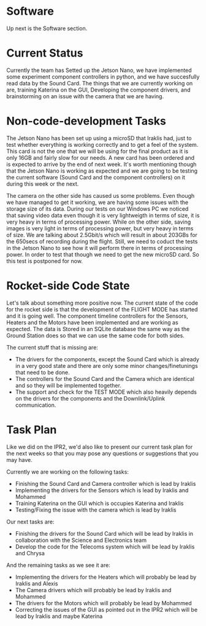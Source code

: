 # Software

Up next is the Software section.

# Current Status

Currently the team has Setted up the Jetson Nano, we have implemented some experiment component controllers in python, and we have succesfully read data by the Sound Card.
The things that we are currently working on are, training Katerina on the GUI, Developing the component drivers, and brainstorming on an issue with the camera that we are having.

# Non-code-development Tasks

The Jetson Nano has been set up using a microSD that Iraklis had, just to test whether everything is working correctly and to get a feel of the system.
This card is not the one that we will be using for the final product as it is only 16GB and fairly slow for our needs.
A new card has been ordered and is expected to arrive by the end of next week.
It's worth mentioning though that the Jetson Nano is working as expected and we are going to be testing the current software (Sound Card and the component controllers) on it during this week or the next.

The camera on the other side has caused us some problems.
Even though we have managed to get it working, we are having some issues with the storage size of its data.
During our tests on our Windows PC we noticed that saving video data even though it is very lightweigth in terms of size, it is very heavy in terms of processing power.
While on the other side, saving images is very light in terms of processing power, but very heavy in terms of size.
We are talking about 2.5Gbit/s which will result in about 203GBs for the 650secs of recording during the flight.
Still, we need to coduct the tests in the Jetson Nano to see how it will perform there in terms of processing power.
In order to test that though we need to get the new microSD card.
So this test is postponed for now.

# Rocket-side Code State

Let's talk about something more positive now.
The current state of the code for the rocket side is that the development of the FLIGHT MODE has started and it is going well.
The component timeline controllers for the Sensors, Heaters and the Motors have been implemented and are working as expected.
The data is Stored in an SQLite database the same way as the Ground Station does so that we can use the same code for both sides.

The current stuff that is missing are:
- The drivers for the components, except the Sound Card which is already in a very good state and there are only some minor changes/finetunings that need to be done.
- The controllers for the Sound Card and the Camera which are identical and so they will be implemented together.
- The support and check for the TEST MODE which also heavily depends on the drivers for the components and the Downlink/Uplink communication.

# Task Plan

Like we did on the IPR2, we'd also like to present our current task plan for the next weeks so that you may pose any questions or suggestions that you may have.

Currently we are working on the following tasks:
- Finishing the Sound Card and Camera controller which is lead by Iraklis
- Implementing the drivers for the Sensors which is lead by Iraklis and Mohammed
- Training Katerina on the GUI which is occupies Katerina and Iraklis
- Testing/Fixing the issue with the camera which is lead by Iraklis

Our next tasks are:
- Finishing the drivers for the Sound Card which will be lead by Iraklis in collaboration with the Science and Electronics team
- Develop the code for the Telecoms system which will be lead by Iraklis and Chrysa

And the remaining tasks as we see it are:
- Implementing the drivers for the Heaters which will probably be lead by Iraklis and Alexis
- The Camera drivers which will probably be lead by Iraklis and Mohammed
- The drivers for the Motors which will probably be lead by Mohammed
- Correcting the issues of the GUI as pointed out in the IPR2 which will be lead by Iraklis and maybe Katerina